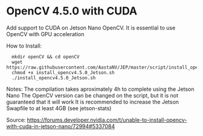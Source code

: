# OpenCV 4.5.0 with CUDA

Add support to CUDA on Jetson Nano OpenCV. It is essential to use OpenCV with GPU acceleration

How to Install:

```
  mkdir openCV && cd openCV
  wget https://raw.githubusercontent.com/AastaNV/JEP/master/script/install_opencv4.5.0_Jetson.sh
  chmod +x install_opencv4.5.0_Jetson.sh
  ./install_opencv4.5.0_Jetson.sh
```

Notes:
The compilation takes aproximately 4h to complete using the Jetson Nano
The OpenCV version can be changed on the script, but it is not guaranteed that it will work
It is recommended to increase the Jetson Swapfile to at least 4GB (see jetson-stats)

Source: https://forums.developer.nvidia.com/t/unable-to-install-opencv-with-cuda-in-jetson-nano/72994#5337084
